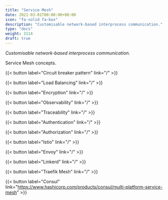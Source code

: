```yaml
---
title: "Service Mesh"
date: 2021-03-01T00:00:00+00:00
icon: "fa-solid fa-box"
description: "Customisable network-based interprocess communication."
type: "docs"
weight: 3114
draft: true
---
```


_Customisable network-based interprocess communication._

Service Mesh concepts.

{{< button label="Circuit breaker pattern" link="/" >}}
</br>

{{< button label="Load Balancing" link="/" >}}
</br>

{{< button label="Encryption" link="/" >}}
</br>

{{< button label="Observability" link="/" >}}
</br>

{{< button label="Traceability" link="/" >}}
</br>

{{< button label="Authentication" link="/" >}}
</br>

{{< button label="Authorization" link="/" >}}
</br>

{{< button label="Istio" link="/" >}}
</br>

{{< button label="Envoy" link="/" >}}
</br>

{{< button label="Linkerd" link="/" >}}
</br>

{{< button label="Traefik Mesh" link="/" >}}
</br>

{{< button label="Consul" link="https://www.hashicorp.com/products/consul/multi-platform-service-mesh" >}}
</br>
